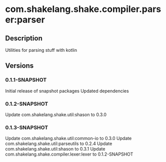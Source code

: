 # com.shakelang.shake.compiler.parser:parser
## Description
Utilities for parsing stuff with kotlin
## Versions
### 0.1.1-SNAPSHOT
Initial release of snapshot packages
Updated dependencies
### 0.1.2-SNAPSHOT
Update com.shakelang.shake.util:shason to 0.3.0
### 0.1.3-SNAPSHOT
Update com.shakelang.shake.util:common-io to 0.3.0
Update com.shakelang.shake.util:parseutils to 0.2.4
Update com.shakelang.shake.util:shason to 0.3.1
Update com.shakelang.shake.compiler.lexer:lexer to 0.1.2-SNAPSHOT